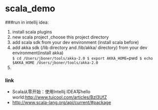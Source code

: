 # scala_demo


###run in intellij idea:
1. install scala plugins
2. new scala project ,choose this project directory
3. add scala sdk from your dev  environment (install scala before)
4. add akka sdk (/lib directory and /lib/akka/ directory) from your dev  environment(install akka)  <br/>
`$ cd /Users/jboner/tools/akka-2.0
 $ export AKKA_HOME=`pwd`
 $ echo $AKKA_HOME
 /Users/jboner/tools/akka-2.0`
 5. 
 
 
 
### link
+ Scala从零开始：使用Intellij IDEA写hello world:<http://www.tuicool.com/articles/BzI3UfZ>
+ <http://www.scala-lang.org/api/current/#package>